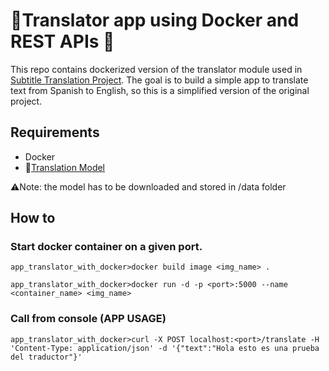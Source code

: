 # 🐳Translator app using Docker and REST APIs 🐳

This repo contains dockerized version of the translator module used in [Subtitle Translation Project](https://github.com/Razwand/subtitle_translation).
The goal is to build a simple app to translate text from Spanish to English, so this is a simplified version of the original project.

## Requirements
- Docker
- 🤗[Translation Model](https://huggingface.co/razwand/opus-mt-en-mul-finetuned_en_sp_translator) 

⚠️Note:  the model has to be downloaded and stored in /data folder

## How to

### Start docker container on a given port.

```console
app_translator_with_docker>docker build image <img_name> .

```
```console
app_translator_with_docker>docker run -d -p <port>:5000 --name <container_name> <img_name>

```
### Call from console (APP USAGE)

```console
app_translator_with_docker>curl -X POST localhost:<port>/translate -H 'Content-Type: application/json' -d '{"text":"Hola esto es una prueba del traductor"}'

```


